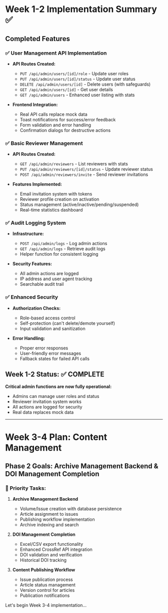# Week 1-2 Implementation Summary ✅

## Completed Features

### ✅ User Management API Implementation
- **API Routes Created:**
  - `PUT /api/admin/users/[id]/role` - Update user roles
  - `PUT /api/admin/users/[id]/status` - Update user status  
  - `DELETE /api/admin/users/[id]` - Delete users (with safeguards)
  - `GET /api/admin/users/[id]` - Get user details
  - `GET /api/admin/users` - Enhanced user listing with stats

- **Frontend Integration:**
  - Real API calls replace mock data
  - Toast notifications for success/error feedback
  - Form validation and error handling
  - Confirmation dialogs for destructive actions

### ✅ Basic Reviewer Management
- **API Routes Created:**
  - `GET /api/admin/reviewers` - List reviewers with stats
  - `PUT /api/admin/reviewers/[id]/status` - Update reviewer status
  - `POST /api/admin/reviewers/invite` - Send reviewer invitations

- **Features Implemented:**
  - Email invitation system with tokens
  - Reviewer profile creation on activation
  - Status management (active/inactive/pending/suspended)
  - Real-time statistics dashboard

### ✅ Audit Logging System
- **Infrastructure:**
  - `POST /api/admin/logs` - Log admin actions
  - `GET /api/admin/logs` - Retrieve audit logs
  - Helper function for consistent logging

- **Security Features:**
  - All admin actions are logged
  - IP address and user agent tracking
  - Searchable audit trail

### ✅ Enhanced Security
- **Authorization Checks:**
  - Role-based access control
  - Self-protection (can't delete/demote yourself)
  - Input validation and sanitization

- **Error Handling:**
  - Proper error responses
  - User-friendly error messages
  - Fallback states for failed API calls

## Week 1-2 Status: ✅ COMPLETE

**Critical admin functions are now fully operational:**
- Admins can manage user roles and status
- Reviewer invitation system works
- All actions are logged for security
- Real data replaces mock data

---

# Week 3-4 Plan: Content Management

## Phase 2 Goals: Archive Management Backend & DOI Management Completion

### 🎯 Priority Tasks:

1. **Archive Management Backend**
   - Volume/Issue creation with database persistence
   - Article assignment to issues
   - Publishing workflow implementation
   - Archive indexing and search

2. **DOI Management Completion**
   - Excel/CSV export functionality
   - Enhanced CrossRef API integration
   - DOI validation and verification
   - Historical DOI tracking

3. **Content Publishing Workflow**
   - Issue publication process
   - Article status management
   - Version control for articles
   - Publication notifications

Let's begin Week 3-4 implementation...
